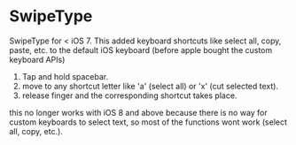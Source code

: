 SwipeType
=========

SwipeType for &lt; iOS 7. This added keyboard shortcuts like select all, copy, paste, etc. to the default iOS keyboard (before apple bought the custom keyboard APIs)

1. Tap and hold spacebar.
2. move to any shortcut letter like 'a' (select all) or 'x' (cut selected text).
3. release finger and the corresponding shortcut takes place.

this no longer works with iOS 8 and above because there is no way for custom keyboards to select text, so most of the functions wont work (select all, copy, etc.). 
